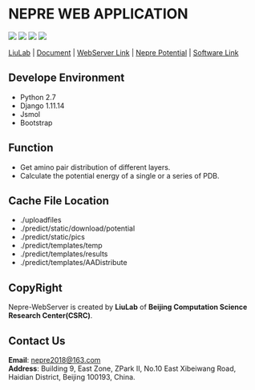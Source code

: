 # NEPRE WEB APPLICATION

![](https://img.shields.io/badge/license-GNU-seagreen.svg?style=flat-square)
![](https://img.shields.io/badge/version-V2.0-blue.svg?style=flat-square)
![](https://img.shields.io/badge/language-Python-orange.svg?style=flat-square)
![](https://img.shields.io/badge/platform-Linux|Windows-blue.svg?style=flat-square&logo=windows)

[LiuLab]() | [Document]() | [WebServer Link]() | [Nepre Potential]() | [Software Link]()


## Develope Environment
* Python 2.7
* Django 1.11.14
* Jsmol
* Bootstrap

## Function
* Get amino pair distribution of different layers.
* Calculate the potential energy of a single or a series of PDB.

## Cache File Location
* ./uploadfiles
* ./predict/static/download/potential
* ./predict/static/pics
* ./predict/templates/temp
* ./predict/templates/results
* ./predict/templates/AADistribute
## CopyRight
Nepre-WebServer is created by **LiuLab** of **Beijing Computation Science Research Center(CSRC)**.

## Contact Us
**Email**: nepre2018@163.com  
**Address**: Building 9, East Zone, ZPark II, No.10 East Xibeiwang Road, Haidian District, Beijing 100193, China.